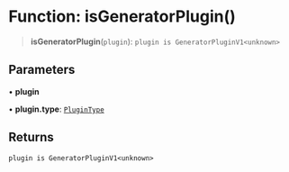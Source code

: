 # Function: isGeneratorPlugin()

> **isGeneratorPlugin**(`plugin`): `plugin is GeneratorPluginV1<unknown>`

## Parameters

• **plugin**

• **plugin.type**: [`PluginType`](../../plugin/enumerations/PluginType.md)

## Returns

`plugin is GeneratorPluginV1<unknown>`
